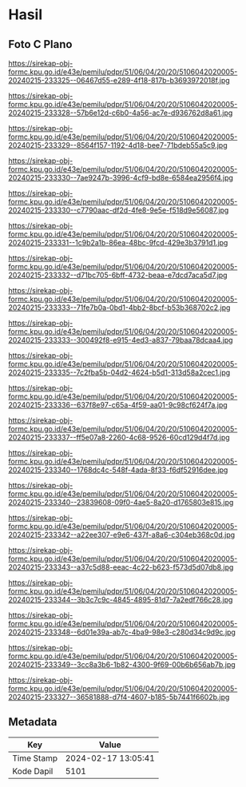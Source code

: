 # Hasil

## Foto C Plano

https://sirekap-obj-formc.kpu.go.id/e43e/pemilu/pdpr/51/06/04/20/20/5106042020005-20240215-233325--06467d55-e289-4f18-817b-b3693972018f.jpg

https://sirekap-obj-formc.kpu.go.id/e43e/pemilu/pdpr/51/06/04/20/20/5106042020005-20240215-233328--57b6e12d-c6b0-4a56-ac7e-d936762d8a61.jpg

https://sirekap-obj-formc.kpu.go.id/e43e/pemilu/pdpr/51/06/04/20/20/5106042020005-20240215-233329--8564f157-1192-4d18-bee7-71bdeb55a5c9.jpg

https://sirekap-obj-formc.kpu.go.id/e43e/pemilu/pdpr/51/06/04/20/20/5106042020005-20240215-233330--7ae9247b-3996-4cf9-bd8e-6584ea2956f4.jpg

https://sirekap-obj-formc.kpu.go.id/e43e/pemilu/pdpr/51/06/04/20/20/5106042020005-20240215-233330--c7790aac-df2d-4fe8-9e5e-f518d9e56087.jpg

https://sirekap-obj-formc.kpu.go.id/e43e/pemilu/pdpr/51/06/04/20/20/5106042020005-20240215-233331--1c9b2a1b-86ea-48bc-9fcd-429e3b3791d1.jpg

https://sirekap-obj-formc.kpu.go.id/e43e/pemilu/pdpr/51/06/04/20/20/5106042020005-20240215-233332--d71bc705-6bff-4732-beaa-e7dcd7aca5d7.jpg

https://sirekap-obj-formc.kpu.go.id/e43e/pemilu/pdpr/51/06/04/20/20/5106042020005-20240215-233333--71fe7b0a-0bd1-4bb2-8bcf-b53b368702c2.jpg

https://sirekap-obj-formc.kpu.go.id/e43e/pemilu/pdpr/51/06/04/20/20/5106042020005-20240215-233333--300492f8-e915-4ed3-a837-79baa78dcaa4.jpg

https://sirekap-obj-formc.kpu.go.id/e43e/pemilu/pdpr/51/06/04/20/20/5106042020005-20240215-233335--7c2fba5b-04d2-4624-b5d1-313d58a2cec1.jpg

https://sirekap-obj-formc.kpu.go.id/e43e/pemilu/pdpr/51/06/04/20/20/5106042020005-20240215-233336--637f8e97-c65a-4f59-aa01-9c98cf624f7a.jpg

https://sirekap-obj-formc.kpu.go.id/e43e/pemilu/pdpr/51/06/04/20/20/5106042020005-20240215-233337--ff5e07a8-2260-4c68-9526-60cd129d4f7d.jpg

https://sirekap-obj-formc.kpu.go.id/e43e/pemilu/pdpr/51/06/04/20/20/5106042020005-20240215-233340--1768dc4c-548f-4ada-8f33-f6df52916dee.jpg

https://sirekap-obj-formc.kpu.go.id/e43e/pemilu/pdpr/51/06/04/20/20/5106042020005-20240215-233340--23839608-09f0-4ae5-8a20-d1765803e815.jpg

https://sirekap-obj-formc.kpu.go.id/e43e/pemilu/pdpr/51/06/04/20/20/5106042020005-20240215-233342--a22ee307-e9e6-437f-a8a6-c304eb368c0d.jpg

https://sirekap-obj-formc.kpu.go.id/e43e/pemilu/pdpr/51/06/04/20/20/5106042020005-20240215-233343--a37c5d88-eeac-4c22-b623-f573d5d07db8.jpg

https://sirekap-obj-formc.kpu.go.id/e43e/pemilu/pdpr/51/06/04/20/20/5106042020005-20240215-233344--3b3c7c9c-4845-4895-81d7-7a2edf766c28.jpg

https://sirekap-obj-formc.kpu.go.id/e43e/pemilu/pdpr/51/06/04/20/20/5106042020005-20240215-233348--6d01e39a-ab7c-4ba9-98e3-c280d34c9d9c.jpg

https://sirekap-obj-formc.kpu.go.id/e43e/pemilu/pdpr/51/06/04/20/20/5106042020005-20240215-233349--3cc8a3b6-1b82-4300-9f69-00b6b656ab7b.jpg

https://sirekap-obj-formc.kpu.go.id/e43e/pemilu/pdpr/51/06/04/20/20/5106042020005-20240215-233327--36581888-d7f4-4607-b185-5b7441f6602b.jpg


## Metadata

| Key        | Value               |
| ---------- | ------------------- |
| Time Stamp | 2024-02-17 13:05:41 |
| Kode Dapil | 5101                |



